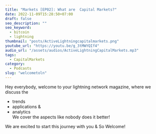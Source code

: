 ```yaml
---
title: "Markets [EP02]: What are  Capital Markets?"
date: 2022-11-09T15:28:50+07:00
draft: false
seo_description: ""
seo_keyword:
  - bitcoin
  - lightning
thumbnail: "posts/ActiveLightningcapitalmarkets.png"
youtube_url: "https://youtu.be/g_3tMWYQIf4"
audio_url: "/assets/audios/ActiveLightningCapitalMarkets.mp3"
tags:
  - CapitalMarkets
category:
  - Podcasts
slug: "welcometoln"
---
```


Hey everybody, welcome to your lightning network magazine, where we discuss the
 - trends
 - applications &
 - analytics              
We cover the aspects like nobody does it better!

We are excited to start this journey with you & So Welcome!
